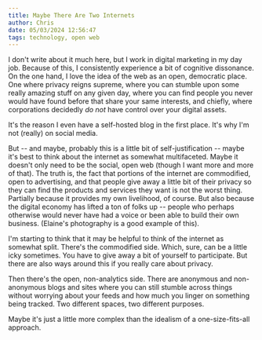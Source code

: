 ```yaml
---
title: Maybe There Are Two Internets
author: Chris
date: 05/03/2024 12:56:47 
tags: technology, open web
---
```


I don't write about it much here, but I work in digital marketing in my day job. Because of this, I consistently experience a bit of cognitive dissonance. On the one hand, I love the idea of the web as an open, democratic place. One where privacy reigns supreme, where you can stumble upon some really amazing stuff on any given day, where you can find people you never would have found before that share your same interests, and chiefly, where corporations decidedly *do not* have control over your digital assets.

It's the reason I even have a self-hosted blog in the first place. It's why I'm not (really) on social media.

But -- and maybe, probably this is a little bit of self-justification -- maybe it's best to think about the internet as somewhat multifaceted. Maybe it doesn't only need to be the social, open web (though I want more and more of that). The truth is, the fact that portions of the internet are commodified, open to advertising, and that people give away a little bit of their privacy so they can find the products and services they want is not the worst thing. Partially because it provides my own livelihood, of course. But also because the digital economy has lifted a ton of folks up -- people who perhaps otherwise would never have had a voice or been able to build their own business. (Elaine's photography is a good example of this).

I'm starting to think that it may be helpful to think of the internet as somewhat split. There's the commodified side. Which, sure, can be a little icky sometimes. You have to give away a bit of yourself to participate. But there are also ways around this if you really care about privacy.

Then there's the open, non-analytics side. There are anonymous and non-anonymous blogs and sites where you can still stumble across things without worrying about your feeds and how much you linger on something being tracked. Two different spaces, two different purposes.

Maybe it's just a little more complex than the idealism of a one-size-fits-all approach.
